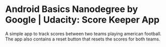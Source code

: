 # Android Basics Nanodegree by Google | Udacity: Score Keeper App
A simple app to track scores between two teams playing american football. The app also contains a reset button that resets the scores for both teams.

